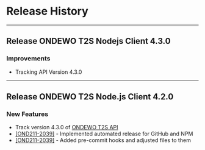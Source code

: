 # Release History

***************** 
## Release ONDEWO T2S Nodejs Client 4.3.0 
 
### Improvements 
 * Tracking API Version 4.3.0 

*****************

## Release ONDEWO T2S Node.js Client 4.2.0

### New Features
* Track version 4.3.0 of [ONDEWO T2S API](https://github.com/ondewo/ondewo-t2s-api/releases/4.3.0)
* [[OND211-2039]](https://ondewo.atlassian.net/browse/OND211-2039) - Implemented automated release for GitHub and NPM
* [[OND211-2039]](https://ondewo.atlassian.net/browse/OND211-2039) - Added pre-commit hooks and adjusted files to them
